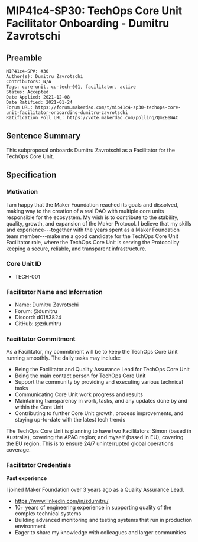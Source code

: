 # MIP41c4-SP30: TechOps Core Unit Facilitator Onboarding - Dumitru Zavrotschi

## Preamble

```
MIP41c4-SP#: #30
Author(s): Dumitru Zavrotschi
Contributors: N/A
Tags: core-unit, cu-tech-001, facilitator, active
Status: Accepted
Date Applied: 2021-12-08
Date Ratified: 2021-01-24
Forum URL: https://forum.makerdao.com/t/mip41c4-sp30-techops-core-unit-facilitator-onboarding-dumitru-zavrotschi
Ratification Poll URL: https://vote.makerdao.com/polling/QmZEeWAC
```

## Sentence Summary

This subproposal onboards Dumitru Zavrotschi as a Facilitator for the TechOps Core Unit.

## Specification

### Motivation

I am happy that the Maker Foundation reached its goals and dissolved, making way to the creation of a real DAO with multiple core units responsible for the ecosystem. My wish is to contribute to the stability, quality, growth, and expansion of the Maker Protocol. I believe that my skills and experience---together with the years spent as a Maker Foundation team member---make me a good candidate for the TechOps Core Unit Facilitator role, where the TechOps Core Unit is serving the Protocol by keeping a secure, reliable, and transparent infrastructure.

### Core Unit ID

- TECH-001

### Facilitator Name and Information

- Name: Dumitru Zavrotschi
- Forum: @dumitru
- Discord: d01#3824
- GitHub: @zdumitru

### Facilitator Commitment

As a Facilitator, my commitment will be to keep the TechOps Core Unit running smoothly. The daily tasks may include:

- Being the Facilitator and Quality Assurance Lead for TechOps Core Unit
- Being the main contact person for TechOps Core Unit
- Support the community by providing and executing various technical tasks
- Communicating Core Unit work progress and results
- Maintaining transparency in work, tasks, and any updates done by and within the Core Unit
- Contributing to further Core Unit growth, process improvements, and staying up-to-date with the latest tech trends

The TechOps Core Unit is planning to have two Facilitators: Simon (based in Australia), covering the APAC region; and myself (based in EU), covering the EU region. This is to ensure 24/7 uninterrupted global operations coverage.

### Facilitator Credentials

**Past experience**  

I joined Maker Foundation over 3 years ago as a Quality Assurance Lead.

- https://www.linkedin.com/in/zdumitru/
- 10+ years of engineering experience in supporting quality of the complex technical systems
- Building advanced monitoring and testing systems that run in production environment
- Eager to share my knowledge with colleagues and larger communities